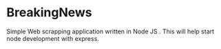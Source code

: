 # BreakingNews
Simple Web scrapping application written in Node JS . This will help start node development with express.
